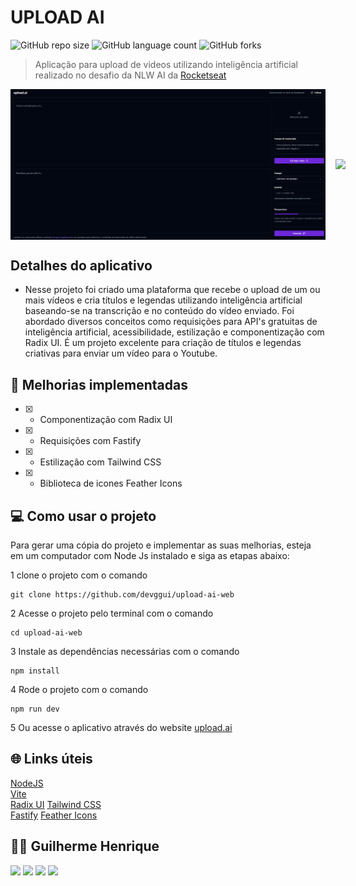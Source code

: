 # UPLOAD AI

![GitHub repo size](https://img.shields.io/github/repo-size/devggui/upload-ai-web)
![GitHub language count](https://img.shields.io/github/languages/count/devggui/upload-ai-web)
![GitHub forks](https://img.shields.io/github/forks/devggui/upload-ai-web)


> Aplicação para upload de videos utilizando inteligência artificial realizado no desafio da NLW AI da [Rocketseat](app.rocketseat.com.br)

<div style="width:100%; display:flex; align-items:center; gap:16px">
<img src="./public/preview/desktop-preview.png" width="100%">
<img src="./public/preview/mobile-preview.png" width="30%">
</div>

## Detalhes do aplicativo

- Nesse projeto foi criado uma plataforma que recebe o upload de um ou mais vídeos e cria títulos e legendas utilizando inteligência artificial baseando-se na transcrição e no conteúdo do vídeo enviado.
Foi abordado diversos conceitos como requisições para API's gratuitas de inteligência artificial, acessibilidade, estilização e componentização com Radix UI.
É um projeto excelente para criação de títulos e legendas criativas para enviar um vídeo para o Youtube.


## 🚀 Melhorias implementadas
- [x] - Componentização com Radix UI
- [x] - Requisições com Fastify
- [x] - Estilização com Tailwind CSS
- [x] - Biblioteca de icones Feather Icons


## 💻 Como usar o projeto
Para gerar uma cópia do projeto e implementar as suas melhorias, esteja em um computador com Node Js instalado e siga as etapas abaixo:

1  clone o projeto com o comando 
```
git clone https://github.com/devggui/upload-ai-web
``` 
2  Acesse o projeto pelo terminal com o comando 
```
cd upload-ai-web
```  
3  Instale as dependências necessárias com o comando
```
npm install
```
4  Rode o projeto com o comando
```
npm run dev
``` 
5  Ou acesse o aplicativo através do website [upload.ai]() 


## 🌐 Links úteis
[NodeJS](https://nodejs.org/en/download)  
[Vite](https://vitejs.dev)  
[Radix UI](https://www.radix-ui.com)
[Tailwind CSS](https://tailwindcss.com)  
[Fastify](https://fastify.dev)
[Feather Icons](https://feathericons.com)


## 🧑‍💻 Guilherme Henrique

[<img src="https://img.shields.io/badge/linkedin-%230077B5.svg?&style=for-the-badge&logo=linkedin&logoColor=white" />](https://www.linkedin.com/in/devggui)
[<img src=" https://img.shields.io/badge/GitHub-100000?style=for-the-badge&logo=github&logoColor=white" />](https://gthub.com/devggui)
[<img src="https://img.shields.io/badge/WhatsApp-25D366?style=for-the-badge&logo=whatsapp&logoColor=white"/>](http://wa.me/5514998619263)
[<img src="https://img.shields.io/website-up-down-green-red/http/shields.io.svg" height="28" />](https://devggui.netlify.app)